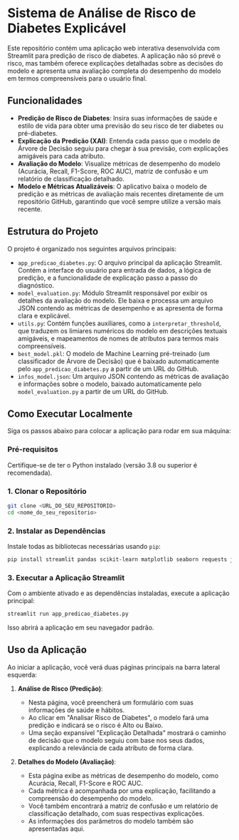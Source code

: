 # Sistema de Análise de Risco de Diabetes Explicável

Este repositório contém uma aplicação web interativa desenvolvida com Streamlit para predição de risco de diabetes. A aplicação não só prevê o risco, mas também oferece explicações detalhadas sobre as decisões do modelo e apresenta uma avaliação completa do desempenho do modelo em termos compreensíveis para o usuário final.

## Funcionalidades

* **Predição de Risco de Diabetes**: Insira suas informações de saúde e estilo de vida para obter uma previsão do seu risco de ter diabetes ou pré-diabetes.
* **Explicação da Predição (XAI)**: Entenda cada passo que o modelo de Árvore de Decisão seguiu para chegar à sua previsão, com explicações amigáveis para cada atributo.
* **Avaliação do Modelo**: Visualize métricas de desempenho do modelo (Acurácia, Recall, F1-Score, ROC AUC), matriz de confusão e um relatório de classificação detalhado.
* **Modelo e Métricas Atualizáveis**: O aplicativo baixa o modelo de predição e as métricas de avaliação mais recentes diretamente de um repositório GitHub, garantindo que você sempre utilize a versão mais recente.

## Estrutura do Projeto

O projeto é organizado nos seguintes arquivos principais:

* `app_predicao_diabetes.py`: O arquivo principal da aplicação Streamlit. Contém a interface do usuário para entrada de dados, a lógica de predição, e a funcionalidade de explicação passo a passo do diagnóstico.
* `model_evaluation.py`: Módulo Streamlit responsável por exibir os detalhes da avaliação do modelo. Ele baixa e processa um arquivo JSON contendo as métricas de desempenho e as apresenta de forma clara e explicável.
* `utils.py`: Contém funções auxiliares, como a `interpretar_threshold`, que traduzem os limiares numéricos do modelo em descrições textuais amigáveis, e mapeamentos de nomes de atributos para termos mais compreensíveis.
* `best_model.pkl`: O modelo de Machine Learning pré-treinado (um classificador de Árvore de Decisão) que é baixado automaticamente pelo `app_predicao_diabetes.py` a partir de um URL do GitHub.
* `infos_model.json`: Um arquivo JSON contendo as métricas de avaliação e informações sobre o modelo, baixado automaticamente pelo `model_evaluation.py` a partir de um URL do GitHub.

## Como Executar Localmente

Siga os passos abaixo para colocar a aplicação para rodar em sua máquina:

### Pré-requisitos

Certifique-se de ter o Python instalado (versão 3.8 ou superior é recomendada).

### 1. Clonar o Repositório

```bash
git clone <URL_DO_SEU_REPOSITORIO>
cd <nome_do_seu_repositorio>
````

### 2\. Instalar as Dependências

Instale todas as bibliotecas necessárias usando `pip`:

```bash
pip install streamlit pandas scikit-learn matplotlib seaborn requests joblib
```

### 3\. Executar a Aplicação Streamlit

Com o ambiente ativado e as dependências instaladas, execute a aplicação principal:

```bash
streamlit run app_predicao_diabetes.py
```

Isso abrirá a aplicação em seu navegador padrão.

## Uso da Aplicação

Ao iniciar a aplicação, você verá duas páginas principais na barra lateral esquerda:

1.  **Análise de Risco (Predição)**:

      * Nesta página, você preencherá um formulário com suas informações de saúde e hábitos.
      * Ao clicar em "Analisar Risco de Diabetes", o modelo fará uma predição e indicará se o risco é Alto ou Baixo.
      * Uma seção expansível "Explicação Detalhada" mostrará o caminho de decisão que o modelo seguiu com base nos seus dados, explicando a relevância de cada atributo de forma clara.

2.  **Detalhes do Modelo (Avaliação)**:

      * Esta página exibe as métricas de desempenho do modelo, como Acurácia, Recall, F1-Score e ROC AUC.
      * Cada métrica é acompanhada por uma explicação, facilitando a compreensão do desempenho do modelo.
      * Você também encontrará a matriz de confusão e um relatório de classificação detalhado, com suas respectivas explicações.
      * As informações dos parâmetros do modelo também são apresentadas aqui.


